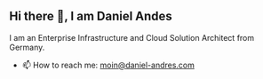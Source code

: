 ## Hi there 👋, I am Daniel Andes

I am an Enterprise Infrastructure and Cloud Solution Architect from Germany. 

- 📫 How to reach me: moin@daniel-andres.com


<!--

- 🔭 I’m currently working on ...
- 🌱 I’m currently learning ...
- 👯 I’m looking to collaborate on ...
- 🤔 I’m looking for help with ...
- 💬 Ask me about ...
- 📫 How to reach me: ...
- 😄 Pronouns: ...
- ⚡ Fun fact: ...
-->
